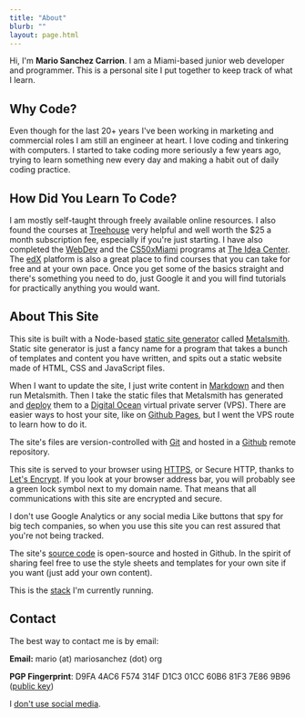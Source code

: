 ```yaml
---
title: "About"
blurb: ""
layout: page.html
---
```


Hi, I'm **Mario Sanchez Carrion**. I am a Miami-based junior web developer and programmer. This is a personal site I put together to keep track of what I learn. 

## Why Code?

Even though for the last 20+ years I've been working in marketing and commercial roles I am still an engineer at heart. I love coding and tinkering with computers. I started to take coding more seriously a few years ago, trying to learn something new every day and making a habit out of daily coding practice.

## How Did You Learn To Code?

I am mostly self-taught through freely available online resources. I also found the courses at [Treehouse](https://teamtreehouse.com/mariosanchezcarrion) very helpful and well worth the $25 a month subscription fee, especially if you're just starting. I have also completed the [WebDev](https://theideacenter.co/webdev/) and the [CS50xMiami](https://theideacenter.co/cs50xmiami/) programs at [The Idea Center](https://theideacenter.co/webdev/). The [edX](https://edx.org) platform is also a great place to find courses that you can take for free and at your own pace. Once you get some of the basics straight and there's something you need to do, just Google it and you will find tutorials for practically anything you would want.

## About This Site

This site is built with a Node-based [static site generator](https://staticsitegenerators.net/) called [Metalsmith](https://metalsmith.io). Static site generator is just a fancy name for a program that takes a bunch of templates and content you have written, and spits out a static website made of HTML, CSS and JavaScript files. 

When I want to update the site, I just write content in [Markdown](https://daringfireball.net/projects/markdown) and then run Metalsmith. Then I take the static files that Metalsmith has generated and [deploy](/vps/) them to a [Digital Ocean](https://digitalocean.com) virtual private server (VPS). There are easier ways to host your site, like on [Github Pages](https://pages.github.com/), but I went the VPS route to learn how to do it.

The site's files are version-controlled with [Git](/gcs/) and hosted in a [Github]((https://github.com/mariobox/mariosanchez.org)) remote repository.

This site is served to your browser using [HTTPS](https://en.wikipedia.org/wiki/HTTPS), or Secure HTTP, thanks to [Let's Encrypt](https://letsencrypt.org). If you look at your browser address bar, you will probably see a green lock symbol next to my domain name. That means that all communications with this site are encrypted and secure. 

I don't use Google Analytics or any social media Like buttons that spy for big tech companies, so when you use this site you can rest assured that you're not being tracked. 

The site's [source code](https://github.com/mariobox/mariosanchez.org) is open-source and hosted in Github. In the spirit of sharing feel free to use the style sheets and templates for your own site if you want (just add your own content).

This is the <a href="/stack/">stack</a> I'm currently running.


## Contact

The best way to contact me is by email:

**Email:**  mario (at) mariosanchez (dot) org

**PGP Fingerprint**: D9FA 4AC6 F574 314F D1C3 01CC 60B6 81F3 7E86 9B96 ([public key](/publickey.txt))

I [don't use social media](https://nomasters.io/posts/nonparticipation/). 




